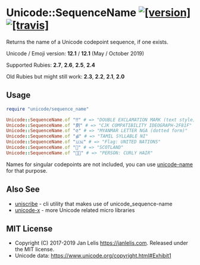 # Unicode::SequenceName [![[version]](https://badge.fury.io/rb/unicode-sequence_name.svg)](https://badge.fury.io/rb/unicode-sequence_name)  [![[travis]](https://travis-ci.org/janlelis/unicode-sequence_name.png)](https://travis-ci.org/janlelis/unicode-sequence_name)

Returns the name of a Unicode codepoint sequence, if one exists.

Unicode / Emoji version: **12.1** / **12.1** (May / October 2019)

Supported Rubies: **2.7**, **2.6**, **2.5**, **2.4**

Old Rubies but might still work: **2.3**, **2.2**, **2.1**, **2.0**

## Usage

```ruby
require "unicode/sequence_name"

Unicode::SequenceName.of "‼︎" # => "DOUBLE EXCLAMATION MARK (text style)"
Unicode::SequenceName.of "㓟︀" # => "CJK COMPATIBILITY IDEOGRAPH-2F81F"
Unicode::SequenceName.of "င︀" # => "MYANMAR LETTER NGA (dotted form)"
Unicode::SequenceName.of "நி" # => "TAMIL SYLLABLE NI"
Unicode::SequenceName.of "🇺🇳" # => "Flag: UNITED NATIONS"
Unicode::SequenceName.of "🏴󠁧󠁢󠁳󠁣󠁴󠁿" # => "SCOTLAND"
Unicode::SequenceName.of "🧑‍🦱" # => "PERSON: CURLY HAIR"
```

Names for singular codepoints are not included, you can use [unicode-name](https://github.com/janlelis/unicode-name) for that purpose.

## Also See

- [uniscribe](https://github.com/janlelis/uniscribe) - cli utility that makes use of unicode_sequence-name
- [unicode-x](https://github.com/janlelis/unicode-x) - more Unicode related micro libraries

## MIT License

- Copyright (C) 2017-2019 Jan Lelis <https://janlelis.com>. Released under the MIT license.
- Unicode data: https://www.unicode.org/copyright.html#Exhibit1
